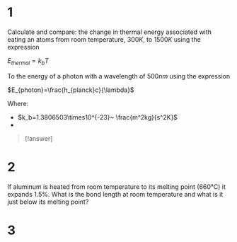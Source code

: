 # 1

Calculate and compare: the change in thermal energy associated with  eating an atoms from room temperature, $300 K$, to $1500 K$ using the expression

$E_{thermal}=k_bT$

To the energy of a photon with a wavelength of $500 nm$ using the expression

$E_{photon}=\frac{h_{planck}c}{\lambda}$

Where:
- $k_b=1.3806503\times10^{-23}~ \frac{m^2kg}{s^2K}$
- 

> [!answer]


# 2

If aluminum is heated from room temperature to its melting point (660°C) it expands 1.5%. What is the bond length at room temperature and what is it just below its melting point?

# 3

